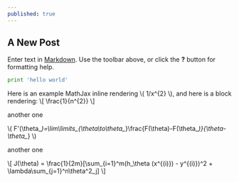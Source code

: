 ```yaml
---
published: true
---
```

## A New Post

Enter text in [Markdown](http://daringfireball.net/projects/markdown/). Use the toolbar above, or click the **?** button for formatting help.


```python
print 'hello world'
```

Here is an example MathJax inline rendering \\( 1/x^{2} \\), and here is a block rendering: 
\\[ \frac{1}{n^{2}} \\]

another one

\\( F'(\theta_*)=\lim\limits_{\theta\to\theta_*}\frac{F(\theta)-F(\theta_*)}{\theta-\theta_*} \\)


another one

\\[ J(\theta) = \frac{1}{2m}[\sum_{i=1}^m(h_\theta (x^{(i)}) - y^{(i)})^2 + \lambda\sum_{j=1}^n\theta^2_j] \\]
